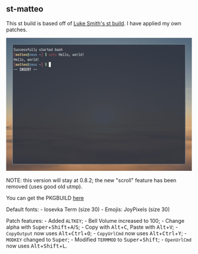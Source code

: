 ## st-matteo

This st build is based off of [Luke Smith's st build](https://github.com/LukeSmithxyz/st). I have applied my own patches.

![Screenshot](Screenshot.png)

NOTE: this version will stay at 0.8.2;
the new "scroll" feature has been removed (uses good old utmp).

You can get the PKGBUILD [here](https://github.com/saloniamatteo/pkgbuilds/tree/master/st-matteo)

Default fonts:
	- Iosevka Term (size 30)
	- Emojis: JoyPixels (size 30)

Patch features:
	- Added `ALTKEY`;
	- Bell Volume increased to 100;
	- Change alpha with <kbd>Super</kbd>+<kbd>Shift</kbd>+<kbd>A</kbd>/<kbd>S</kbd>;
	- Copy with <kbd>Alt</kbd>+<kbd>C</kbd>, Paste with <kbd>Alt</kbd>+<kbd>V</kbd>;
	- `CopyOutput` now uses <kbd>Alt</kbd>+<kbd>Ctrl</kbd>+<kbd>O</kbd>;
	- `CopyUrlCmd` now uses <kbd>Alt</kbd>+<kbd>Ctrl</kbd>+<kbd>Y</kbd>;
	- `MODKEY` changed to <kbd>Super</kbd>;
	- Modified `TERMMOD` to <kbd>Super</kbd>+<kbd>Shift</kbd>;
	- `OpenUrlCmd` now uses <kbd>Alt</kbd>+<kbd>Shift</kbd>+<kbd>L</kbd>.
